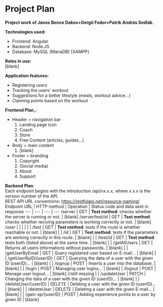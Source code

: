 # Project Plan
__Project work of János Bence Dakos+Gergő Fodor+Patrik András Sedlák.__

__Technologies used:__
- Frontend: Angular
- Backend: Node.JS
- Database: MySQL (MariaDB) [XAMPP]

__Roles in use:__  
[blank]

__Application features:__  
 - Registering users
 - Tracking the users' workout
 - Suggestions for a better lifestyle (meals, workout advice...)
 - Claiming points based on the workout

__Frontend Plan___:  
 - Header = navigation bar
   1. Landing page icon
   2. Coach
   3. Store
   4. Free Content (articles, guides...)
 - Body = main content
   1. [blank]
 - Footer = branding
   1. Copyright
   2. (Social media)
   3. About
   4. Support 

__Backend Plan__:  
Each endpoint begins with the introduction /api/vx.x.x, where x.x.x is the version number of the API.  
REST API URL conventions: https://restfulapi.net/resource-naming/
 Endpoint URL | HTTP method | Operation | Status code and data sent in response 
 --- | --- | --- | --- 
 /server | GET | __Test method__: checks whether the server is running or not. | [blank]
 /server/test/id | GET | __Test method__: checks whether reciving parameters is working correctly or not. | [blank]
 /user | | | |
| | /test | GET | __Test method__: tests if the route is whether reachable or not. | [blank]
| | /id | GET | __Test method__: tests if the parameters are working correctly in this route. | [blank]
| | /test/id | GET | __Test method__: tests both (listed above) at the same time. | [blank]
| | /getAllUsers | GET | Returns all users informations without passwords. | [blank]
| | /getUserByEmail | GET | Query registered user based on E-mail... | [blank]
| | /getUserByID/{userID} | GET | Querying the data of a user with the given ID (userID)... | [blank]
| | /signup | POST | Inserts a user into the database. | [blank]
| | /login | POST | Managing user logins… | [blank]
| /logout | POST | Manage user logout… | [blank] //still missing
| | /updateUser | PATCH | Changing the data of a user with the given ID (userID)... | [blank]
| | /deleteUser/{userID} | DELETE | Deleting a user with the given ID (userID)... | [blank]
| | /deleteUser | DELETE | Deleting a user with the given E-mail... | [blank]
| | /gain-xp/{userID} | POST | Adding experience points to a user by given ID | [blank]
 
